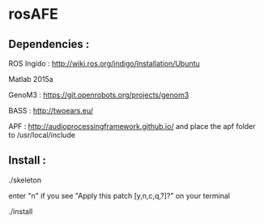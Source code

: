 # rosAFE

## Dependencies :

ROS Ingido : http://wiki.ros.org/indigo/Installation/Ubuntu

Matlab 2015a

GenoM3 : https://git.openrobots.org/projects/genom3

BASS : http://twoears.eu/

APF : http://audioprocessingframework.github.io/ and place the apf folder to /usr/local/include

## Install :

./skeleton

enter "n" if you see "Apply this patch [y,n,c,q,?]?" on your terminal

./install
